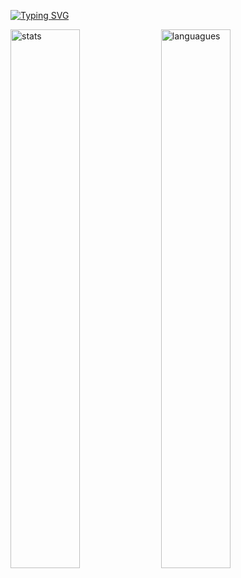 [![Typing SVG](https://readme-typing-svg.demolab.com/?lines=Hi+there,+I'm+Vaishnavi)](https://git.io/typing-svg)

<img alt="stats" align="center" width="47%"  src="https://github-readme-stats.vercel.app/api?username=Vaitae&show_icons=true&theme=gotham)"/>
<img alt="languagues" align="center" width="47%" src="https://github-readme-stats.vercel.app/api/top-langs/?username=Vaitae&layout=compact&theme=gotham)"/>

<!--
**Vaitae/Vaitae** is a ✨ _special_ ✨ repository because its `README.md` (this file) appears on your GitHub profile.

Here are some ideas to get you started:

- 🔭 I’m currently working on ...
- 🌱 I’m currently learning 
- 👯 I’m looking to collaborate on ...
- 🤔 I’m looking for help with ...
- 💬 Ask me about ...
- 📫 How to reach me: ...
- 😄 Pronouns: ...
- ⚡ Fun fact: ...
-->
